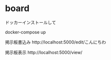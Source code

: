 # board
ドッカーインストールして

docker-compose up

掲示板書込み
http://localhost:5000/edit/こんにちわ

掲示板表示
http://localhost:5000/view/
